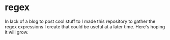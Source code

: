 # regex

In lack of a blog to post cool stuff to I made this repository to gather the regex expressions I create that could be useful at a later time. Here's hoping it will grow.
